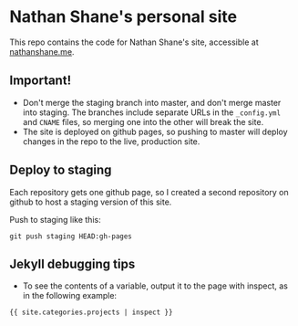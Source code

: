 # Nathan Shane's personal site

This repo contains the code for Nathan Shane's site, accessible at [nathanshane.me](http://nathanshane.me).

## Important!

* Don't merge the staging branch into master, and don't merge master into staging. The branches include separate URLs in the `_config.yml` and `CNAME` files, so merging one into the other will break the site.
* The site is deployed on github pages, so pushing to master will deploy changes in the repo to the live, production site.

## Deploy to staging

Each repository gets one github page, so I created a second repository on github to host a staging version of this site.

Push to staging like this:

`git push staging HEAD:gh-pages`

## Jekyll debugging tips

* To see the contents of a variable, output it to the page with inspect, as in the following example:

`{{ site.categories.projects | inspect }}`
